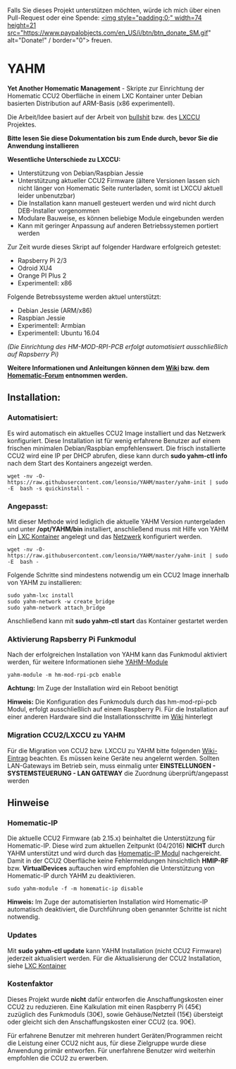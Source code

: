 
Falls Sie dieses Projekt unterstützen möchten, würde ich mich über einen Pull-Request oder eine Spende: <a href="https://www.paypal.com/cgi-bin/webscr?cmd=_s-xclick&hosted_button_id=9WRZHSCVYL6XL"><img style="padding:0;" width=74 height=21  src="https://www.paypalobjects.com/en_US/i/btn/btn_donate_SM.gif" alt="Donate!" / border="0"></a> freuen.

# YAHM
**Yet Another Homematic Management** - Skripte zur Einrichtung der Homematic CCU2 Oberfläche in einem LXC Kontainer unter Debian basierten Distribution auf ARM-Basis (x86 experimentell).

Die Arbeit/Idee basiert auf der Arbeit von [bullshit](https://github.com/bullshit/lxccu) bzw. des [LXCCU](http://www.lxccu.com) Projektes.


**Bitte lesen Sie diese Dokumentation bis zum Ende durch, bevor Sie die Anwendung installieren**


**Wesentliche Unterschiede zu LXCCU:**
+ Unterstützung von Debian/Raspbian Jessie
+ Unterstützung aktueller CCU2 Firmware (ältere Versionen lassen sich nicht länger von Homematic Seite runterladen, somit ist LXCCU aktuell leider unbenutzbar)
+ Die Installation kann manuell gesteuert werden und wird nicht durch DEB-Installer vorgenommen
+ Modulare Bauweise, es können beliebige Module eingebunden werden
+ Kann mit geringer Anpassung auf anderen Betriebssystemen portiert werden

Zur Zeit wurde dieses Skript auf folgender Hardware erfolgreich getestet:
* Rapsberry Pi 2/3
* Odroid XU4
* Orange PI Plus 2
* Experimentell: x86 

Folgende Betrebssysteme werden aktuel unterstützt:
* Debian Jessie (ARM/x86)
* Raspbian Jessie
* Experimentell: Armbian
* Experimentell: Ubuntu 16.04

_(Die Einrichtung des HM-MOD-RPI-PCB erfolgt automatisiert ausschließlich auf Rapsberry Pi)_

**Weitere Informationen und Anleitungen können dem [Wiki](https://github.com/leonsio/YAHM/wiki) bzw. dem [Homematic-Forum](http://homematic-forum.de/forum/viewtopic.php?f=18&t=31033) entnommen werden.**

## Installation:

### Automatisiert: 
Es wird automatisch ein aktuelles CCU2 Image installiert und das Netzwerk konfiguriert. Diese Installation ist für wenig erfahrene Benutzer auf einem frischen minimalen Debian/Raspbian empfehlenswert.  Die frisch installierte CCU2 wird eine IP per DHCP abrufen, diese kann durch **sudo yahm-ctl info** nach dem Start des Kontainers angezeigt werden.

```
wget -nv -O- https://raw.githubusercontent.com/leonsio/YAHM/master/yahm-init | sudo -E  bash -s quickinstall -
```

### Angepasst:

Mit dieser Methode wird lediglich die aktuelle YAHM Version runtergeladen und unter **/opt/YAHM/bin** installiert, anschließend muss mit Hilfe von YAHM ein [LXC Kontainer](https://github.com/leonsio/YAHM/wiki/YAHM-LXC) angelegt und das [Netzwerk](https://github.com/leonsio/YAHM/wiki/YAHM-Netzwerk) konfiguriert werden.

```
wget -nv -O- https://raw.githubusercontent.com/leonsio/YAHM/master/yahm-init | sudo -E  bash -
```

Folgende Schritte sind mindestens notwendig um ein CCU2 Image innerhalb von YAHM zu installieren:

```
sudo yahm-lxc install
sudo yahm-network -w create_bridge
sudo yahm-network attach_bridge
```

Anschließend kann mit **sudo yahm-ctl start** das Kontainer gestartet werden

### Aktivierung Rapsberry Pi Funkmodul
Nach der erfolgreichen Installation von YAHM kann das Funkmodul aktiviert werden, für weitere Informationen siehe [YAHM-Module](https://github.com/leonsio/YAHM/wiki/YAHM-Module)

```
yahm-module -m hm-mod-rpi-pcb enable
```

**Achtung:** Im Zuge der Installation wird ein Reboot benötigt

**Hinweis:** Die Konfiguration des Funkmoduls durch das hm-mod-rpi-pcb Modul, erfolgt ausschließlich auf einem Raspberry Pi. Für die Installation auf einer anderen Hardware sind die Installationsschritte im [Wiki](https://github.com/leonsio/YAHM/wiki/YAHM-Module:-HM-MOD-RPI-PCB) hinterlegt

### Migration CCU2/LXCCU zu YAHM
Für die Migration von CCU2 bzw. LXCCU zu YAHM bitte folgenden [Wiki-Eintrag](https://github.com/leonsio/YAHM/wiki/Migration-von-CCU-zu-YAHM) beachten. Es müssen keine Geräte neu angelernt werden. Sollten LAN-Gateways im Betrieb sein, muss einmalig unter **EINSTELLUNGEN - SYSTEMSTEUERUNG - LAN GATEWAY** die Zuordnung überprüft/angepasst werden

## Hinweise
### Homematic-IP
Die aktuelle CCU2 Firmware (ab 2.15.x) beinhaltet die Unterstützung für Homematic-IP. Diese wird zum aktuellen Zeitpunkt (04/2016) **NICHT** durch YAHM unterstützt und wird durch das [Homematic-IP Modul](https://github.com/leonsio/YAHM/wiki/YAHM-Module:-Homematic-IP) nachgereicht. Damit in der CCU2 Oberfläche keine Fehlermeldungen hinsichtlich **HMIP-RF** bzw. **VirtualDevices** auftauchen wird empfohlen die Unterstützung von Homematic-IP durch YAHM zu deaktivieren.

```
sudo yahm-module -f -m homematic-ip disable
```

**Hinweis:** Im Zuge der automatisierten Installation wird Homematic-IP automatisch deaktiviert, die Durchführung oben genannter Schritte ist nicht notwendig.

### Updates
Mit **sudo yahm-ctl update** kann YAHM Installation (nicht CCU2 Firmware) jederzeit aktualisiert werden. Für die Aktualisierung der CCU2 Installation, siehe [LXC Kontainer](https://github.com/leonsio/YAHM/wiki/YAHM-LXC)

### Kostenfaktor
Dieses Projekt wurde **nicht** dafür entworfen die Anschaffungskosten einer CCU2 zu reduzieren.
Eine Kalkulation mit einen Raspberry Pi (45€) zuzüglich des Funkmoduls (30€), sowie Gehäuse/Netzteil (15€) übersteigt oder gleicht sich den Anschaffungskosten einer CCU2 (ca. 90€). 

Für erfahrene Benutzer mit mehreren hundert Geräten/Programmen reicht die Leistung einer CCU2 nicht aus, für diese Zielgruppe wurde diese Anwendung primär entworfen. Für unerfahrene Benutzer wird weiterhin empfohlen die CCU2 zu erwerben.

